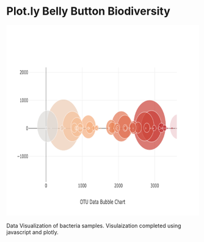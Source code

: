# Plot.ly Belly Button Biodiversity

<p align="center">
  <img width="800" height="500" src="https://github.com/narayanan-nithya/Belly-Button-Biodiversity-Visualization/blob/master/newplot.png"> 
</p>
Data Visualization of bacteria samples. Visulaization completed using javascript and plotly.
